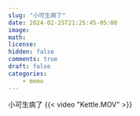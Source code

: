 ```yaml
---
slug: "小可生病了"
date: 2024-02-25T21:25:45-05:00
image: 
math: 
license: 
hidden: false
comments: true
draft: false
categories:
    - memo
--- 
```

小可生病了
{{< video "Kettle.MOV" >}}
